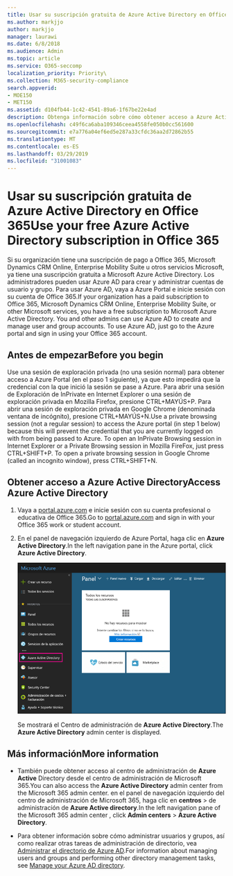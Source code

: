 ```yaml
---
title: Usar su suscripción gratuita de Azure Active Directory en Office 365
ms.author: markjjo
author: markjjo
manager: laurawi
ms.date: 6/8/2018
ms.audience: Admin
ms.topic: article
ms.service: O365-seccomp
localization_priority: Priority\
ms.collection: M365-security-compliance
search.appverid:
- MOE150
- MET150
ms.assetid: d104fb44-1c42-4541-89a6-1f67be22e4ad
description: Obtenga información sobre cómo obtener acceso a Azure Active Directory, que se incluye en la suscripción de pago de Office 365 de su organización.
ms.openlocfilehash: c49f6ca6aba109346ceea4558fe050b0cc561600
ms.sourcegitcommit: e7a776a04ef6ed5e287a33cfdc36aa2d72862b55
ms.translationtype: MT
ms.contentlocale: es-ES
ms.lasthandoff: 03/29/2019
ms.locfileid: "31001083"
---
```

# <a name="use-your-free-azure-active-directory-subscription-in-office-365"></a><span data-ttu-id="82934-103">Usar su suscripción gratuita de Azure Active Directory en Office 365</span><span class="sxs-lookup"><span data-stu-id="82934-103">Use your free Azure Active Directory subscription in Office 365</span></span>

<span data-ttu-id="82934-p101">Si su organización tiene una suscripción de pago a Office 365, Microsoft Dynamics CRM Online, Enterprise Mobility Suite u otros servicios Microsoft, ya tiene una suscripción gratuita a Microsoft Azure Active Directory. Los administradores pueden usar Azure AD para crear y administrar cuentas de usuario y grupo. Para usar Azure AD, vaya a Azure Portal e inicie sesión con su cuenta de Office 365.</span><span class="sxs-lookup"><span data-stu-id="82934-p101">If your organization has a paid subscription to Office 365, Microsoft Dynamics CRM Online, Enterprise Mobility Suite, or other Microsoft services, you have a free subscription to Microsoft Azure Active Directory. You and other admins can use Azure AD to create and manage user and group accounts. To use Azure AD, just go to the Azure portal and sign in using your Office 365 account.</span></span>
  
## <a name="before-you-begin"></a><span data-ttu-id="82934-107">Antes de empezar</span><span class="sxs-lookup"><span data-stu-id="82934-107">Before you begin</span></span>

<span data-ttu-id="82934-p102">Use una sesión de exploración privada (no una sesión normal) para obtener acceso a Azure Portal (en el paso 1 siguiente), ya que esto impedirá que la credencial con la que inició la sesión se pase a Azure. Para abrir una sesión de Exploración de InPrivate en Internet Explorer o una sesión de exploración privada en Mozilla Firefox, presione CTRL+MAYÚS+P. Para abrir una sesión de exploración privada en Google Chrome (denominada ventana de incógnito), presione CTRL+MAYÚS+N.</span><span class="sxs-lookup"><span data-stu-id="82934-p102">Use a private browsing session (not a regular session) to access the Azure portal (in step 1 below) because this will prevent the credential that you are currently logged on with from being passed to Azure. To open an InPrivate Browsing session in Internet Explorer or a Private Browsing session in Mozilla FireFox, just press CTRL+SHIFT+P. To open a private browsing session in Google Chrome (called an incognito window), press CTRL+SHIFT+N.</span></span>
  
## <a name="access-azure-active-directory"></a><span data-ttu-id="82934-111">Obtener acceso a Azure Active Directory</span><span class="sxs-lookup"><span data-stu-id="82934-111">Access Azure Active Directory</span></span>

1. <span data-ttu-id="82934-112">Vaya a [portal.azure.com](https://portal.azure.com) e inicie sesión con su cuenta profesional o educativa de Office 365.</span><span class="sxs-lookup"><span data-stu-id="82934-112">Go to [portal.azure.com](https://portal.azure.com) and sign in with your Office 365 work or student account.</span></span> 
    
2. <span data-ttu-id="82934-113">En el panel de navegación izquierdo de Azure Portal, haga clic en **Azure Active Directory**.</span><span class="sxs-lookup"><span data-stu-id="82934-113">In the left navigation pane in the Azure portal, click **Azure Active Directory**.</span></span>
    
    ![En el panel de navegación izquierdo de Azure Portal, haga clic en Azure Active Directory.](media/97d2d72f-ac20-46ab-898c-851f6009b453.png)
  
    <span data-ttu-id="82934-115">Se mostrará el Centro de administración de **Azure Active Directory**.</span><span class="sxs-lookup"><span data-stu-id="82934-115">The **Azure Active Directory** admin center is displayed.</span></span> 
    
## <a name="more-information"></a><span data-ttu-id="82934-116">Más información</span><span class="sxs-lookup"><span data-stu-id="82934-116">More information</span></span>

- <span data-ttu-id="82934-117">También puede obtener acceso al centro de administración de **Azure Active** Directory desde el centro de administración de Microsoft 365.</span><span class="sxs-lookup"><span data-stu-id="82934-117">You can also access the **Azure Active Directory** admin center from the Microsoft 365 admin center.</span></span> <span data-ttu-id="82934-118">en el panel de navegación izquierdo del centro de administración de Microsoft 365, haga clic en **centros** \> de administración de **Azure Active directory**.</span><span class="sxs-lookup"><span data-stu-id="82934-118">In the left navigation pane of the Microsoft 365 admin center , click **Admin centers** \> **Azure Active Directory**.</span></span>
    
- <span data-ttu-id="82934-119">Para obtener información sobre cómo administrar usuarios y grupos, así como realizar otras tareas de administración de directorio, vea [Administrar el directorio de Azure AD](https://docs.microsoft.com/azure/active-directory/active-directory-administer).</span><span class="sxs-lookup"><span data-stu-id="82934-119">For information about managing users and groups and performing other directory management tasks, see [Manage your Azure AD directory](https://docs.microsoft.com/azure/active-directory/active-directory-administer).</span></span>
